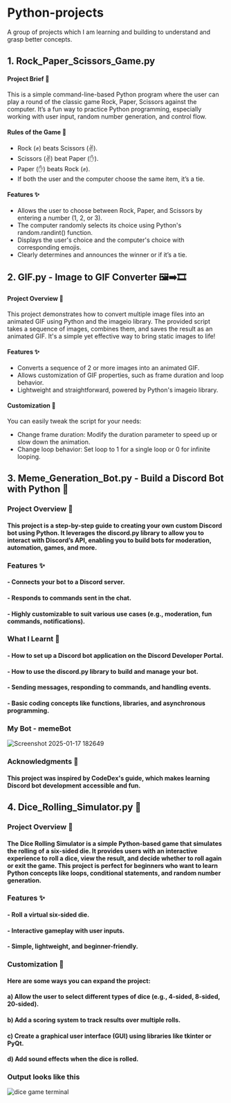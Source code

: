 # Python-projects
A group of projects which I am learning and building to understand and grasp better concepts. 

## 1. Rock_Paper_Scissors_Game.py
#### Project Brief 📄
This is a simple command-line-based Python program where the user can play a round of the classic game Rock, Paper, Scissors against the computer. It’s a fun way to practice Python programming, especially working with user input, random number generation, and control flow.
#### Rules of the Game 📜
- Rock (✊) beats Scissors (✌).
- Scissors (✌) beat Paper (✋).
- Paper (✋) beats Rock (✊).
- If both the user and the computer choose the same item, it’s a tie.
#### Features ✨
- Allows the user to choose between Rock, Paper, and Scissors by entering a number (1, 2, or 3).
- The computer randomly selects its choice using Python's random.randint() function.
- Displays the user's choice and the computer's choice with corresponding emojis.
- Clearly determines and announces the winner or if it’s a tie.

## 2. GIF.py - Image to GIF Converter 🖼️➡️🎞️
#### Project Overview 📄
This project demonstrates how to convert multiple image files into an animated GIF using Python and the imageio library. The provided script takes a sequence of images, combines them, and saves the result as an animated GIF. It's a simple yet effective way to bring static images to life!
#### Features ✨
- Converts a sequence of 2 or more images into an animated GIF.
- Allows customization of GIF properties, such as frame duration and loop behavior.
- Lightweight and straightforward, powered by Python's imageio library.
#### Customization 🚀
You can easily tweak the script for your needs:
- Change frame duration: Modify the duration parameter to speed up or slow down the animation.
- Change loop behavior: Set loop to 1 for a single loop or 0 for infinite looping.

## 3. Meme_Generation_Bot.py - Build a Discord Bot with Python 🤖
### Project Overview 📄
#### This project is a step-by-step guide to creating your own custom Discord bot using Python. It leverages the discord.py library to allow you to interact with Discord’s API, enabling you to build bots for moderation, automation, games, and more.
### Features ✨
#### - Connects your bot to a Discord server.
#### - Responds to commands sent in the chat.
#### - Highly customizable to suit various use cases (e.g., moderation, fun commands, notifications).
### What I Learnt 🧠
#### - How to set up a Discord bot application on the Discord Developer Portal.
#### - How to use the discord.py library to build and manage your bot.
#### - Sending messages, responding to commands, and handling events.
#### - Basic coding concepts like functions, libraries, and asynchronous programming.
### My Bot - memeBot
![Screenshot 2025-01-17 182649](https://github.com/user-attachments/assets/d2e46a7f-cf2d-49cd-9719-0678f359974b)
### Acknowledgments 🙌
#### This project was inspired by CodeDex's guide, which makes learning Discord bot development accessible and fun. 

## 4. Dice_Rolling_Simulator.py 🎲
### Project Overview 📄
#### The Dice Rolling Simulator is a simple Python-based game that simulates the rolling of a six-sided die. It provides users with an interactive experience to roll a dice, view the result, and decide whether to roll again or exit the game. This project is perfect for beginners who want to learn Python concepts like loops, conditional statements, and random number generation.
### Features ✨
#### - Roll a virtual six-sided die.
#### - Interactive gameplay with user inputs.
#### - Simple, lightweight, and beginner-friendly.
### Customization 🚀
#### Here are some ways you can expand the project:
#### a) Allow the user to select different types of dice (e.g., 4-sided, 8-sided, 20-sided).
#### b) Add a scoring system to track results over multiple rolls.
#### c) Create a graphical user interface (GUI) using libraries like tkinter or PyQt.
#### d) Add sound effects when the dice is rolled.
### Output looks like this
![dice game terminal](https://github.com/user-attachments/assets/a9bd72a2-1964-4427-b0a0-dc15a3fb8828)









